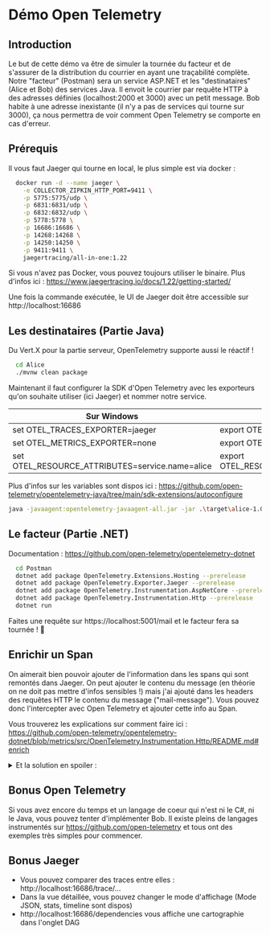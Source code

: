 # Démo Open Telemetry

## Introduction

Le but de cette démo va être de simuler la tournée du facteur et de s'assurer de la distribution du courrier en ayant une traçabilité complète.
Notre "facteur" (Postman) sera un service ASP.NET et les "destinataires" (Alice et Bob) des services Java. Il envoit le courrier par requête HTTP à des adresses définies (localhost:2000 et 3000) avec un petit message.
Bob habite à une adresse inexistante (il n'y a pas de services qui tourne sur 3000), ça nous permettra de voir comment Open Telemetry se comporte en cas d'erreur. 

## Prérequis

Il vous faut Jaeger qui tourne en local, le plus simple est via docker : 

```bash
  docker run -d --name jaeger \
    -e COLLECTOR_ZIPKIN_HTTP_PORT=9411 \
    -p 5775:5775/udp \
    -p 6831:6831/udp \
    -p 6832:6832/udp \
    -p 5778:5778 \
    -p 16686:16686 \
    -p 14268:14268 \
    -p 14250:14250 \
    -p 9411:9411 \
    jaegertracing/all-in-one:1.22
```

Si vous n'avez pas Docker, vous pouvez toujours utiliser le binaire. Plus d'infos ici : https://www.jaegertracing.io/docs/1.22/getting-started/

Une fois la commande exécutée, le UI de Jaeger doit être accessible sur http://localhost:16686

## Les destinataires (Partie Java)

Du Vert.X pour la partie serveur, OpenTelemetry supporte aussi le réactif !

```bash
  cd Alice
  ./mvnw clean package
```

Maintenant il faut configurer la SDK d'Open Telemetry avec les exporteurs qu'on souhaite utiliser (ici Jaeger) et nommer notre service. 

Sur Windows | Sur Linux
------------ | -------------
set OTEL_TRACES_EXPORTER=jaeger | export OTEL_TRACES_EXPORTER=jaeger
set OTEL_METRICS_EXPORTER=none | export OTEL_METRICS_EXPORTER=none
set OTEL_RESOURCE_ATTRIBUTES=service.name=alice | export OTEL_RESOURCE_ATTRIBUTES=service.name=alice

Plus d'infos sur les variables sont dispos ici : https://github.com/open-telemetry/opentelemetry-java/tree/main/sdk-extensions/autoconfigure

```bash
java -javaagent:opentelemetry-javaagent-all.jar -jar .\target\alice-1.0.0-SNAPSHOT-fat.jar 
```

## Le facteur (Partie .NET)

Documentation : https://github.com/open-telemetry/opentelemetry-dotnet

```bash
  cd Postman
  dotnet add package OpenTelemetry.Extensions.Hosting --prerelease
  dotnet add package OpenTelemetry.Exporter.Jaeger --prerelease
  dotnet add package OpenTelemetry.Instrumentation.AspNetCore --prerelease
  dotnet add package OpenTelemetry.Instrumentation.Http --prerelease
  dotnet run
```

Faites une requête sur https://localhost:5001/mail et le facteur fera sa tournée ! 🚀

## Enrichir un Span 

On aimerait bien pouvoir ajouter de l'information dans les spans qui sont remontés dans Jaeger. 
On peut ajouter le contenu du message (en théorie on ne doit pas mettre d'infos sensibles !) mais j'ai ajouté dans les headers des requêtes HTTP le contenu du message ("mail-message"). Vous pouvez donc l'intercepter avec Open Telemetry et ajouter cette info au Span.

Vous trouverez les explications sur comment faire ici : https://github.com/open-telemetry/opentelemetry-dotnet/blob/metrics/src/OpenTelemetry.Instrumentation.Http/README.md#enrich

<details>
  <summary>Et la solution en spoiler :</summary>

  ```csharp
    .AddHttpClientInstrumentation((options) => options.Enrich = (activity, eventName, rawObject) =>
    {
        if (eventName.Equals("OnStartActivity"))
        {
            if (rawObject is HttpRequestMessage httpRequest)
            {
                activity.SetTag("mail-message", httpRequest.Headers.First(x => x.Key.Equals("mail-message")).Value);
            }
        }
    })
  ```
</details>

## Bonus Open Telemetry

Si vous avez encore du temps et un langage de coeur qui n'est ni le C#, ni le Java, vous pouvez tenter d'implémenter Bob.
Il existe pleins de langages instrumentés sur https://github.com/open-telemetry et tous ont des exemples très simples pour commencer.

## Bonus Jaeger

- Vous pouvez comparer des traces entre elles : http://localhost:16686/trace/...
- Dans la vue détaillée, vous pouvez changer le mode d'affichage (Mode JSON, stats, timeline sont dispos)
- http://localhost:16686/dependencies vous affiche une cartographie dans l'onglet DAG